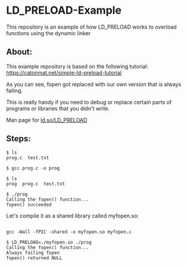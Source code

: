 # LD_PRELOAD-Example
This repository is an example of how LD_PRELOAD works to overload functions using the dynamic linker

## About: 
This example repository is based on the following tutorial: 
https://catonmat.net/simple-ld-preload-tutorial

As you can see, fopen got replaced with our own version that is always failing.

This is really handy if you need to debug or replace certain parts of programs or libraries that you didn't write.

Man page for [ld.so/LD_PRELOAD](https://man7.org/linux/man-pages/man8/ld.so.8.html)

## Steps: 
```
$ ls
prog.c  test.txt
```
```
$ gcc prog.c -o prog
```
```
$ ls
prog  prog.c  test.txt
```
```
$ ./prog
Calling the fopen() function...
fopen() succeeded

```
Let's compile it as a shared library called myfopen.so:


```

gcc -Wall -fPIC -shared -o myfopen.so myfopen.c
```
```
$ LD_PRELOAD=./myfopen.so ./prog
Calling the fopen() function...
Always failing fopen
fopen() returned NULL
```